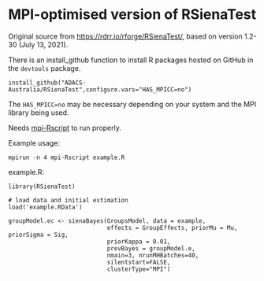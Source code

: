 # MPI-optimised version of RSienaTest

Original source from https://rdrr.io/rforge/RSienaTest/, based on version 1.2-30 (July 13, 2021).

There is an install_github function to install R packages hosted on GitHub in the `devtools` package.

```
install_github("ADACS-Australia/RSienaTest",configure.vars="HAS_MPICC=no")
```

The `HAS_MPICC=no` may be necessary depending on your system and the MPI library being used.

Needs [mpi-Rscript](https://github.com/ADACS-Australia/mpi-Rscript) to run properly.

Example usage:
```
mpirun -n 4 mpi-Rscript example.R
```

example.R:
```
library(RSienaTest)

# load data and initial estimation
load('example.RData')

groupModel.ec <- sienaBayes(GroupsModel, data = example,
                            effects = GroupEffects, priorMu = Mu, priorSigma = Sig,
                            priorKappa = 0.01,
                            prevBayes = groupModel.e,
                            nmain=3, nrunMHBatches=40,
                            silentstart=FALSE,
                            clusterType="MPI")
```
